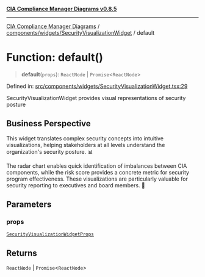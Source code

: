 [**CIA Compliance Manager Diagrams v0.8.5**](../../../../README.md)

***

[CIA Compliance Manager Diagrams](../../../../modules.md) / [components/widgets/SecurityVisualizationWidget](../README.md) / default

# Function: default()

> **default**(`props`): `ReactNode` \| `Promise`\<`ReactNode`\>

Defined in: [src/components/widgets/SecurityVisualizationWidget.tsx:29](https://github.com/Hack23/cia-compliance-manager/blob/b799ef22d9067d09cc69eaeddf109ac9dcdce934/src/components/widgets/SecurityVisualizationWidget.tsx#L29)

SecurityVisualizationWidget provides visual representations of security posture

## Business Perspective

This widget translates complex security concepts into intuitive visualizations,
helping stakeholders at all levels understand the organization's security posture. 📊

The radar chart enables quick identification of imbalances between CIA components,
while the risk score provides a concrete metric for security program effectiveness.
These visualizations are particularly valuable for security reporting to executives
and board members. 💼

## Parameters

### props

[`SecurityVisualizationWidgetProps`](../interfaces/SecurityVisualizationWidgetProps.md)

## Returns

`ReactNode` \| `Promise`\<`ReactNode`\>
